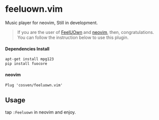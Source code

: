# feeluown.vim
Music player for neovim, Still in development.

> If you are the user of [FeelUOwn](https://github.com/cosven/feeluown) and [neovim](https://github.com/neovim/neovim), then, congratulations. You can follow the instruction below to use this plugin.

#### Dependencies Install

```sh
apt-get install mpg123
pip install fuocore
```

#### neovim

```
Plug 'cosven/feeluown.vim'
```

## Usage

tap `:Feeluown` in neovim and enjoy.
